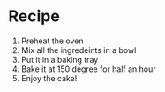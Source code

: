# Recipe
1. Preheat the oven
1. Mix all the ingredeints in a bowl
1. Put it in a baking tray
1. Bake it at 150 degree for half an hour
1. Enjoy the cake!

